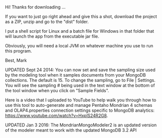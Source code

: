 Hi! Thanks for downloading ...

If you want to just go right ahead and give this a shot, download the project as a ZIP, unzip and go to the "dist" folder.

I put a shell script for Linux and a batch file for Windows in that folder that will launch the app from the executable jar file.

Obviously, you will need a local JVM on whatever machine you use to run this program.

Best, Mark

UPDATED Sept 24 2014: You can now set and save the sampling size used by the modeling tool when it samples documents from your MongoDB collections. The default is 15. To change the sampling, go to File | Settings. You will see the sampling # being used in the text window at the bottom of the tool window when you click on "Sample Fields".

Here is a video that I uploaded to YouTube to help walk you through how to use this tool to auto-generate and manage Pentaho Mondrian 4 schemas and OLAP4.properties connection settings specific to MongoDB analytics: https://www.youtube.com/watch?v=HxplS24R2G8. 

UPDATED Jan 3 2016: The MondrianMongoModeler2 is an updated version of the modeler meant to work with the updated MongoDB 3.2 API